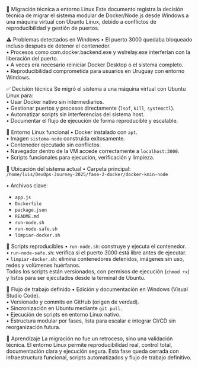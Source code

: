 🧭 Migración técnica a entorno Linux
Este documento registra la decisión técnica de migrar el sistema modular de Docker/Node.js desde Windows a una máquina virtual con Ubuntu Linux, debido a conflictos de reproducibilidad y gestión de puertos.

⚠️ Problemas detectados en Windows
• El puerto 3000 quedaba bloqueado incluso después de detener el contenedor.  
• Procesos como com.docker.backend.exe y wslrelay.exe interferían con la liberación del puerto.  
• A veces era necesario reiniciar Docker Desktop o el sistema completo.  
• Reproducibilidad comprometida para usuarios en Uruguay con entorno Windows.

✅ Decisión técnica
Se migró el sistema a una máquina virtual con Ubuntu Linux para:  
• Usar Docker nativo sin intermediarios.  
• Gestionar puertos y procesos directamente (`lsof`, `kill`, `systemctl`).  
• Automatizar scripts sin interferencias del sistema host.  
• Documentar el flujo de ejecución de forma reproducible y escalable.

🧱 Entorno Linux funcional
• Docker instalado con `apt`.  
• Imagen `sistema-node` construida exitosamente.  
• Contenedor ejecutado sin conflictos.  
• Navegador dentro de la VM accede correctamente a `localhost:3000`.  
• Scripts funcionales para ejecución, verificación y limpieza.

📁 Ubicación del sistema actual
• Carpeta principal:  
  `/home/luis/DevOps-Journey-2025/fase-2-docker/docker-kmin-node`

• Archivos clave:  
  - `app.js`  
  - `Dockerfile`  
  - `package.json`  
  - `README.md`  
  - `run-node.sh`  
  - `run-node-safe.sh`  
  - `limpiar-docker.sh`

🧪 Scripts reproducibles
• `run-node.sh`: construye y ejecuta el contenedor.  
• `run-node-safe.sh`: verifica si el puerto 3000 está libre antes de ejecutar.  
• `limpiar-docker.sh`: elimina contenedores detenidos, imágenes sin uso, redes y volúmenes huérfanos.  
Todos los scripts están versionados, con permisos de ejecución (`chmod +x`) y listos para ser ejecutados desde la terminal de Ubuntu.

📡 Flujo de trabajo definido
• Edición y documentación en Windows (Visual Studio Code).  
• Versionado y commits en GitHub (origen de verdad).  
• Sincronización en Ubuntu mediante `git pull`.  
• Ejecución de scripts en entorno Linux nativo.  
• Estructura modular por fases, lista para escalar e integrar CI/CD sin reorganización futura.

🧠 Aprendizaje
La migración no fue un retroceso, sino una validación técnica. El entorno Linux permite reproducibilidad real, control total, documentación clara y ejecución segura. Esta fase queda cerrada con infraestructura funcional, scripts automatizados y flujo de trabajo definitivo.

